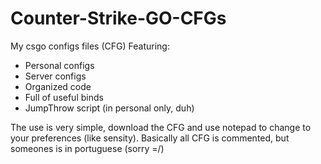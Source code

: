 # Counter-Strike-GO-CFGs
My csgo configs files (CFG)
Featuring:
- Personal configs
- Server configs
- Organized code
- Full of useful binds
- JumpThrow script (in personal only, duh)

The use is very simple, download the CFG and use notepad to change to your preferences (like sensity).
Basically all CFG is commented, but someones is in portuguese (sorry =/)
